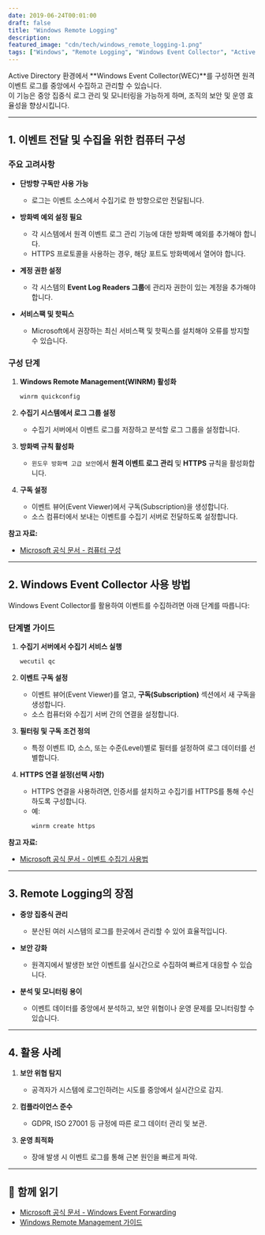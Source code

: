 ```yaml
---
date: 2019-06-24T00:01:00
draft: false
title: "Windows Remote Logging"
description: 
featured_image: "cdn/tech/windows_remote_logging-1.png"
tags: ["Windows", "Remote Logging", "Windows Event Collector", "Active Directory", "로그 관리", "보안"]
---
```


Active Directory 환경에서 **Windows Event Collector(WEC)**를 구성하면 원격 이벤트 로그를 중앙에서 수집하고 관리할 수 있습니다.  
이 기능은 중앙 집중식 로그 관리 및 모니터링을 가능하게 하며, 조직의 보안 및 운영 효율성을 향상시킵니다.
<!--more-->
---

## 1. 이벤트 전달 및 수집을 위한 컴퓨터 구성

### 주요 고려사항

- **단방향 구독만 사용 가능**
  - 로그는 이벤트 소스에서 수집기로 한 방향으로만 전달됩니다.
  
- **방화벽 예외 설정 필요**
  - 각 시스템에서 원격 이벤트 로그 관리 기능에 대한 방화벽 예외를 추가해야 합니다.
  - HTTPS 프로토콜을 사용하는 경우, 해당 포트도 방화벽에서 열어야 합니다.

- **계정 권한 설정**
  - 각 시스템의 **Event Log Readers 그룹**에 관리자 권한이 있는 계정을 추가해야 합니다.

- **서비스팩 및 핫픽스**
  - Microsoft에서 권장하는 최신 서비스팩 및 핫픽스를 설치해야 오류를 방지할 수 있습니다.

### 구성 단계
1. **Windows Remote Management(WINRM) 활성화**
   ```bash
   winrm quickconfig
   ```

2. **수집기 시스템에서 로그 그룹 설정**
   - 수집기 서버에서 이벤트 로그를 저장하고 분석할 로그 그룹을 설정합니다.

3. **방화벽 규칙 활성화**
   - `윈도우 방화벽 고급 보안`에서 **원격 이벤트 로그 관리** 및 **HTTPS** 규칙을 활성화합니다.

4. **구독 설정**
   - 이벤트 뷰어(Event Viewer)에서 구독(Subscription)을 생성합니다.
   - 소스 컴퓨터에서 보내는 이벤트를 수집기 서버로 전달하도록 설정합니다.

**참고 자료:**  
- [Microsoft 공식 문서 - 컴퓨터 구성](https://docs.microsoft.com/en-us/previous-versions/windows/it-pro/windows-server-2008-R2-and-2008/cc748890(v=ws.11))

---

## 2. Windows Event Collector 사용 방법

Windows Event Collector를 활용하여 이벤트를 수집하려면 아래 단계를 따릅니다:

### 단계별 가이드

1. **수집기 서버에서 수집기 서비스 실행**
   ```bash
   wecutil qc
   ```

2. **이벤트 구독 설정**
   - 이벤트 뷰어(Event Viewer)를 열고, **구독(Subscription)** 섹션에서 새 구독을 생성합니다.
   - 소스 컴퓨터와 수집기 서버 간의 연결을 설정합니다.

3. **필터링 및 구독 조건 정의**
   - 특정 이벤트 ID, 소스, 또는 수준(Level)별로 필터를 설정하여 로그 데이터를 선별합니다.

4. **HTTPS 연결 설정(선택 사항)**
   - HTTPS 연결을 사용하려면, 인증서를 설치하고 수집기를 HTTPS를 통해 수신하도록 구성합니다.
   - 예:
     ```bash
     winrm create https
     ```

**참고 자료:**  
- [Microsoft 공식 문서 - 이벤트 수집기 사용법](https://docs.microsoft.com/ko-kr/windows/desktop/WEC/using-windows-event-collector)

---

## 3. Remote Logging의 장점

- **중앙 집중식 관리**
  - 분산된 여러 시스템의 로그를 한곳에서 관리할 수 있어 효율적입니다.

- **보안 강화**
  - 원격지에서 발생한 보안 이벤트를 실시간으로 수집하여 빠르게 대응할 수 있습니다.

- **분석 및 모니터링 용이**
  - 이벤트 데이터를 중앙에서 분석하고, 보안 위협이나 운영 문제를 모니터링할 수 있습니다.

---

## 4. 활용 사례

1. **보안 위협 탐지**
   - 공격자가 시스템에 로그인하려는 시도를 중앙에서 실시간으로 감지.

2. **컴플라이언스 준수**
   - GDPR, ISO 27001 등 규정에 따른 로그 데이터 관리 및 보관.

3. **운영 최적화**
   - 장애 발생 시 이벤트 로그를 통해 근본 원인을 빠르게 파악.

---

## 📖 함께 읽기

- [Microsoft 공식 문서 - Windows Event Forwarding](https://docs.microsoft.com/en-us/windows/security/threat-protection/use-windows-event-forwarding-to-assist-in-intrusion-detection)  
- [Windows Remote Management 가이드](https://docs.microsoft.com/en-us/windows/win32/winrm/portal)
